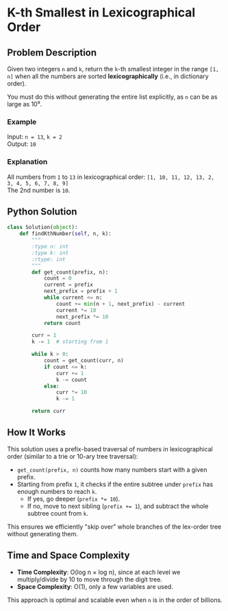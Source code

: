 # K-th Smallest in Lexicographical Order

## Problem Description

Given two integers `n` and `k`, return the `k`-th smallest integer in the range `[1, n]` when all the numbers are sorted **lexicographically** (i.e., in dictionary order).

You must do this without generating the entire list explicitly, as `n` can be as large as 10⁹.

### Example

Input: `n = 13`, `k = 2`  
Output: `10`

### Explanation

All numbers from `1` to `13` in lexicographical order:
`[1, 10, 11, 12, 13, 2, 3, 4, 5, 6, 7, 8, 9]`  
The 2nd number is `10`.

## Python Solution

```python
class Solution(object):
    def findKthNumber(self, n, k):
        """
        :type n: int
        :type k: int
        :rtype: int
        """
        def get_count(prefix, n):
            count = 0
            current = prefix
            next_prefix = prefix + 1
            while current <= n:
                count += min(n + 1, next_prefix) - current
                current *= 10
                next_prefix *= 10
            return count

        curr = 1
        k -= 1  # starting from 1

        while k > 0:
            count = get_count(curr, n)
            if count <= k:
                curr += 1
                k -= count
            else:
                curr *= 10
                k -= 1

        return curr
```

## How It Works

This solution uses a prefix-based traversal of numbers in lexicographical order (similar to a trie or 10-ary tree traversal):

- `get_count(prefix, n)` counts how many numbers start with a given prefix.
- Starting from prefix `1`, it checks if the entire subtree under `prefix` has enough numbers to reach `k`.
  - If yes, go deeper (`prefix *= 10`).
  - If no, move to next sibling (`prefix += 1`), and subtract the whole subtree count from `k`.

This ensures we efficiently "skip over" whole branches of the lex-order tree without generating them.

## Time and Space Complexity

- **Time Complexity**: O(log n × log n), since at each level we multiply/divide by 10 to move through the digit tree.
- **Space Complexity**: O(1), only a few variables are used.

This approach is optimal and scalable even when `n` is in the order of billions.

